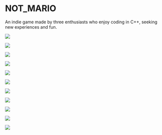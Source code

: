 <h1>NOT_MARIO </h1>
<p>An indie game made by three enthusiasts who enjoy coding in C++, seeking new experiences and fun.</p>
<p>
  <img src="https://github.com/DmitryV13/NOT_MARIO/assets/133820122/c2602a38-ae27-4f51-b5b7-10d73a061574">
</p>
<p>
  <img src="https://github.com/DmitryV13/NOT_MARIO/assets/133820122/cc2e2a1d-5562-4a56-803f-4abe21197493">
</p>
<p>
  <img src="https://github.com/DmitryV13/NOT_MARIO/assets/133820122/c82e064b-0186-4cc7-bbaf-d46a76717c77">
</p>
<p>
  <img src="https://github.com/DmitryV13/NOT_MARIO/assets/133820122/bf74d991-030c-44c1-926d-44be74cfdea0">
</p>
<p>
  <img src="https://github.com/DmitryV13/NOT_MARIO/assets/133820122/ca5b2690-56e5-4e94-a8d6-814da54a0923">
</p>
<p>
  <img src="https://github.com/DmitryV13/NOT_MARIO/assets/133820122/60d9a7f3-1d44-403f-ae7d-00356ed3c051">
</p>
<p>
  <img src="https://github.com/DmitryV13/NOT_MARIO/assets/133820122/34daeb16-567d-4d66-b606-5979a1efea06">
</p>
<p>
  <img src="https://github.com/DmitryV13/NOT_MARIO/assets/133820122/3a200844-5694-4b5a-afa7-d2d004e61763">
</p>
<p>
  <img src="https://github.com/DmitryV13/NOT_MARIO/assets/133820122/f0b56bad-4c3b-4c3f-aa03-b6b37b62a766">
</p>
<p>
  <img src="https://github.com/DmitryV13/NOT_MARIO/assets/133820122/2f22e420-1632-4909-922e-f1fa9338aa3c">
</p>
<p>
  <img src="https://github.com/DmitryV13/NOT_MARIO/assets/133820122/aa64281d-371f-4869-9f09-3efcb63456ad">
</p>
